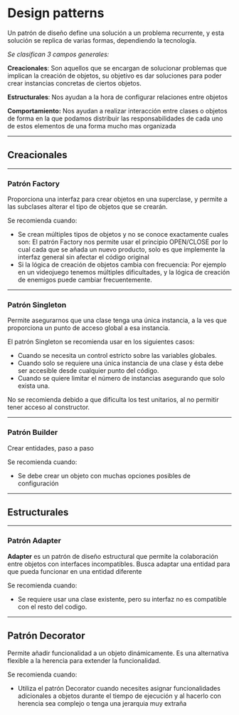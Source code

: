# Design patterns


Un patrón de diseño define una solución a un problema recurrente, y esta solución se replica de varias formas, dependiendo la tecnología.

*Se clasifican 3 campos generales:*

**Creacionales**: Son aquellos que se encargan de solucionar problemas que implican la creación de objetos, su objetivo es dar soluciones para poder crear instancias concretas de ciertos objetos. 

**Estructurales**: Nos ayudan a la hora de configurar relaciones entre objetos

**Comportamiento:** Nos ayudan a realizar interacción entre clases o objetos de forma en la que podamos distribuir las responsabilidades de cada uno de estos elementos de una forma mucho mas organizada

---

## Creacionales

---

### Patrón Factory

Proporciona una interfaz para crear objetos en una superclase, y permite a las subclases alterar el tipo de objetos que se crearán. 

Se recomienda cuando: 

- Se crean múltiples tipos de objetos y no se conoce exactamente cuales son: El patrón Factory nos permite usar el principio OPEN/CLOSE por lo cual cada que se añada un nuevo producto, solo es que implemente la interfaz general sin afectar el código original
- Si la lógica de creación de objetos cambia con frecuencia: Por ejemplo en un videojuego tenemos múltiples dificultades, y la lógica de creación de enemigos puede cambiar frecuentemente.


---

### Patrón Singleton

Permite asegurarnos que una clase tenga una única instancia, a la ves que proporciona un punto de acceso global a esa instancia. 

El patrón Singleton se recomienda usar en los siguientes casos:

- Cuando se necesita un control estricto sobre las variables globales.
- Cuando solo se requiere una única instancia de una clase y ésta debe ser accesible desde cualquier punto del código.
- Cuando se quiere limitar el número de instancias asegurando que solo exista una.

No se recomienda debido a que dificulta los test unitarios, al no permitir tener acceso al constructor.


---

### Patrón Builder

Crear entidades, paso a paso

Se recomienda cuando:

- Se debe crear un objeto con muchas opciones posibles de configuración

---

## Estructurales

---

### Patrón Adapter

**Adapter** es un patrón de diseño estructural que permite la colaboración entre objetos con interfaces incompatibles. Busca adaptar una entidad para que pueda funcionar en una entidad diferente

Se recomienda cuando:

- Se requiere usar una clase existente, pero su interfaz no es compatible con el resto del codigo.

---

## Patrón Decorator

Permite añadir funcionalidad a un objeto dinámicamente. Es una alternativa flexible a la herencia para extender la funcionalidad.

Se recomienda cuando:

- Utiliza el patrón Decorator cuando necesites asignar funcionalidades adicionales a objetos durante el tiempo de ejecución y al hacerlo con herencia sea complejo o tenga una jerarquia muy extraña